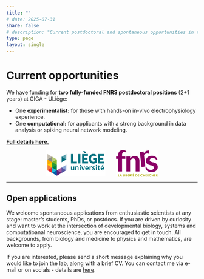 ```yaml
---
title: ""
# date: 2025-07-31
share: false
# description: "Current postdoctoral and spontaneous opportunities in the lab."
type: page 
layout: single
---
```


# Current opportunities

We have funding for **two fully-funded FNRS postdoctoral positions** (2+1 years) at GIGA - ULiège:

- One **experimentalist:** for those with hands-on in-vivo electrophysiology experience.
- One **computational:** for applicants with a strong background in data analysis or spiking neural network modeling.

[**Full details here.**](/opportunities/postdoc-ad/)

<div style="display: flex; justify-content: center; align-items: center; gap: 2em; margin-bottom: 1em;">
  <img src="uliege_logo.png" alt="University of Liège" style="height:70px;">
  <img src="fnrs_logo.png" alt="FNRS" style="height:70px;">
</div>

---

## Open applications

We welcome spontaneous applications from enthusiastic scientists at any stage: master’s students, PhDs, or postdocs. 
If you are driven by curiosity and want to work at the intersection of developmental biology, systems and computatioanal neuroscience, 
you are encouraged to get in touch. All backgrounds, from biology and medicine to physics and mathematics, are welcome to apply.

If you are interested, please send a short message explaining why you would like to join the lab, along with a brief CV. 
You can contact me via e-mail or on socials - details are [here](/team/).
